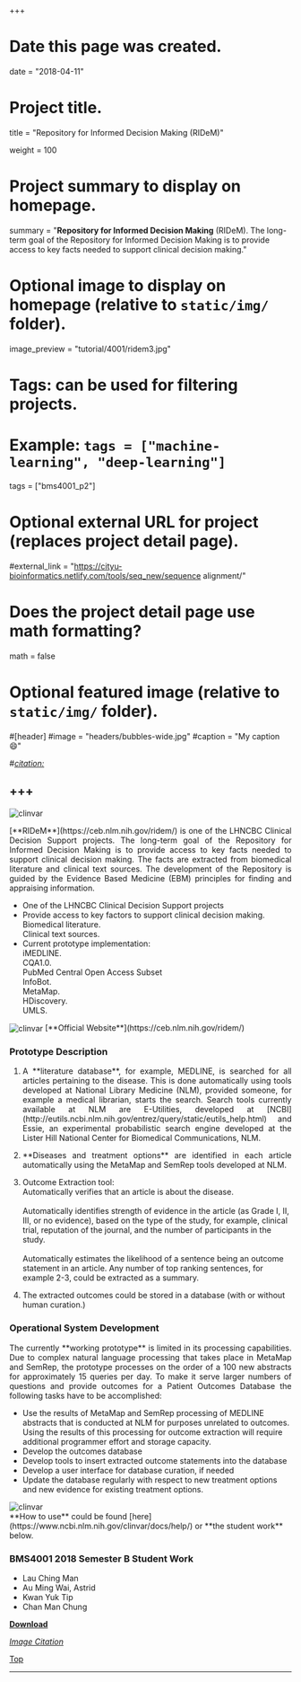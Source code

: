 +++
# Date this page was created.
date = "2018-04-11"

# Project title.
title = "Repository for Informed Decision Making (RIDeM)"

weight = 100
# Project summary to display on homepage.
summary = "**Repository for Informed Decision Making** (RIDeM). The long-term goal of the Repository for Informed Decision Making is to provide access to key facts needed to support clinical decision making."

# Optional image to display on homepage (relative to `static/img/` folder).
image_preview = "tutorial/4001/ridem3.jpg"

# Tags: can be used for filtering projects.
# Example: `tags = ["machine-learning", "deep-learning"]`
tags = ["bms4001_p2"]

# Optional external URL for project (replaces project detail page).
#external_link = "https://cityu-bioinformatics.netlify.com/tools/seq_new/sequence alignment/"


# Does the project detail page use math formatting?
math = false

# Optional featured image (relative to `static/img/` folder).
#[header]
#image = "headers/bubbles-wide.jpg"
#caption = "My caption :smile:"

#*[citation:](http://www.sequence-alignment.com/)*

+++
---
<img src="/img/tutorial/4001/ridem3.jpg" alt="clinvar" align="center">

<span id="top"></span>

<p align="justify">[**RIDeM**](https://ceb.nlm.nih.gov/ridem/) is one of the LHNCBC Clinical Decision Support projects. The long-term goal of the Repository for Informed Decision Making is to provide access to key facts needed to support clinical decision making. The facts are extracted from biomedical literature and clinical text sources. The development of the Repository is guided by the Evidence Based Medicine (EBM) principles for finding and appraising information. 

* One of the LHNCBC Clinical Decision Support projects
* Provide access to key factors to support clinical decision making. <br>Biomedical literature. <br>Clinical text sources.
* Current prototype implementation:<br>iMEDLINE. <br>CQA1.0.<br>PubMed Central Open Access Subset  <br>InfoBot. <br>MetaMap. <br>HDiscovery. <br> UMLS.


<img src="/img/tutorial/4001/ridem2.png" alt="clinvar" align="center">
[**Official Website**](https://ceb.nlm.nih.gov/ridem/)

### Prototype Description

1. <p align="justify">A **literature database**, for example, MEDLINE, is searched for all articles pertaining to the disease. This is done automatically using tools developed at National Library Medicine (NLM), provided someone, for example a medical librarian, starts the search. Search tools currently available at NLM are E-Utilities, developed at [NCBI](http://eutils.ncbi.nlm.nih.gov/entrez/query/static/eutils_help.html) and Essie, an experimental probabilistic search engine developed at the Lister Hill National Center for Biomedical Communications, NLM.

2. <p align="justify">**Diseases and treatment options** are identified in each article automatically using the MetaMap and SemRep tools developed at NLM.

3. Outcome Extraction tool:<br>	Automatically verifies that an article is about the disease.<br><br> Automatically identifies strength of evidence in the article (as Grade I, II, III, or no evidence), based on the type of the study, for example, clinical trial, reputation of the journal, and the number of participants in the study.<br><br> Automatically estimates the likelihood of a sentence being an outcome statement in an article. Any number of top ranking sentences, for example 2-3, could be extracted as a summary.

4. The extracted outcomes could be stored in a database (with or without human curation.)

### Operational System Development

<p align="justify">The currently **working prototype** is limited in its processing capabilities. Due to complex natural language processing that takes place in MetaMap and SemRep, the prototype processes on the order of a 100 new abstracts for approximately 15 queries per day. To make it serve larger numbers of questions and provide outcomes for a Patient Outcomes Database the following tasks have to be accomplished:

* Use the results of MetaMap and SemRep processing of MEDLINE abstracts that is conducted at NLM for purposes unrelated to outcomes. Using the results of this processing for outcome extraction will require additional programmer effort and storage capacity. 
* Develop the outcomes database
* Develop tools to insert extracted outcome statements into the database
*	Develop a user interface for database curation, if needed
*	Update the database regularly with respect to new treatment options and new evidence for existing treatment options.

<img src="/img/tutorial/4001/ridem.jpg" alt="clinvar" align="center">

<br>
**How to use** could be found [here](https://www.ncbi.nlm.nih.gov/clinvar/docs/help/) or **the student work** below.

### BMS4001 2018 Semester B Student Work

* Lau Ching Man              
* Au Ming Wai, Astrid               
* Kwan Yuk Tip                       
* Chan Man Chung          

[**Download**](https://drive.google.com/open?id=1OMw8wx2Hs5ZHVpLGEI32eZE8VbqHjjY9)

[*Image Citation*](https://ceb.nlm.nih.gov/projects/repository-for-informed-decision-making-ridem/)

[<i class="fa fa-hand-o-up fa-1x "></i>Top](#top)

---
